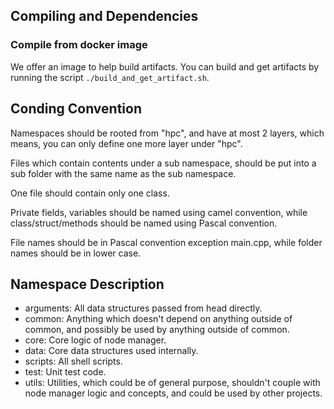 ## Compiling and Dependencies

### Compile from docker image
We offer an image to help build artifacts. You can build and get artifacts by running the script `./build_and_get_artifact.sh`.

## Conding Convention

Namespaces should be rooted from "hpc", and have at most 2 layers, which means, you can only define one more layer under "hpc".

Files which contain contents under a sub namespace, should be put into a sub folder with the same name as the sub namespace.

One file should contain only one class.

Private fields, variables should be named using camel convention, while class/struct/methods should be named using Pascal convention.

File names should be in Pascal convention exception main.cpp, while folder names should be in lower case.

## Namespace Description

* arguments: All data structures passed from head directly.
* common: Anything which doesn't depend on anything outside of common, and possibly be used by anything outside of common.
* core: Core logic of node manager.
* data: Core data structures used internally.
* scripts: All shell scripts.
* test: Unit test code.
* utils: Utilities, which could be of general purpose, shouldn't couple with node manager logic and concepts, and could be used by other projects.
